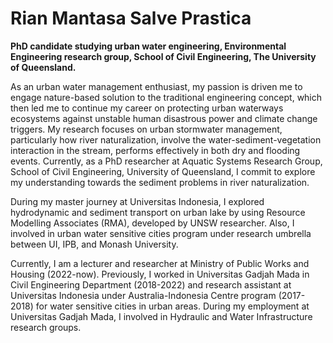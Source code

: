# Rian Mantasa Salve Prastica
**PhD candidate studying urban water engineering, Environmental Engineering research group, School of Civil Engineering, The University of Queensland.**

As an urban water management enthusiast, my passion is driven me to engage nature-based solution to the traditional engineering concept, which then led me to continue my career on protecting urban waterways ecosystems against unstable human disastrous power and climate change triggers. My research focuses on urban stormwater management, particularly how river naturalization, involve the water-sediment-vegetation interaction in the stream, performs effectively in both dry and flooding events. Currently, as a PhD researcher at Aquatic Systems Research Group, School of Civil Engineering, University of Queensland, I commit to explore my understanding towards the sediment problems in river naturalization.

During my master journey at Universitas Indonesia, I explored hydrodynamic and sediment transport on urban lake by using Resource Modelling Associates (RMA), developed by UNSW researcher. Also, I involved in urban water sensitive cities program under research umbrella between UI, IPB, and Monash University.

Currently, I am a lecturer and researcher at Ministry of Public Works and Housing (2022-now). Previously, I worked in Universitas Gadjah Mada in Civil Engineering Department (2018-2022) and research assistant at Universitas Indonesia under Australia-Indonesia Centre program (2017-2018) for water sensitive cities in urban areas. During my employment at Universitas Gadjah Mada, I involved in Hydraulic and Water Infrastructure research groups.

